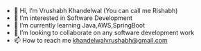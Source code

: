 - 👋 Hi, I’m Vrushabh Khandelwal (You can call me Rishabh)
- 👀 I’m interested in Software Development
- 🌱 I’m currently learning Java,AWS,SpringBoot
- 💞️ I’m looking to collaborate on any software development work
- 📫 How to reach me khandelwalvrushabh@gmail.com

<!---
khandelwalrishabh/khandelwalrishabh is a ✨ special ✨ repository because its `README.md` (this file) appears on your GitHub profile.
You can click the Preview link to take a look at your changes.
--->
